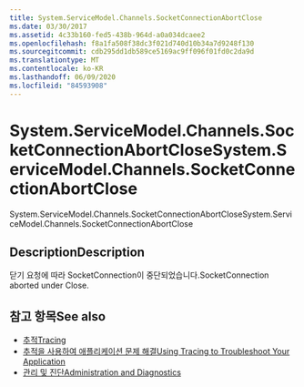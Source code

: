 ```yaml
---
title: System.ServiceModel.Channels.SocketConnectionAbortClose
ms.date: 03/30/2017
ms.assetid: 4c33b160-fed5-438b-964d-a0a034dcaee2
ms.openlocfilehash: f8a1fa508f38dc3f021d740d10b34a7d9248f130
ms.sourcegitcommit: cdb295dd1db589ce5169ac9ff096f01fd0c2da9d
ms.translationtype: MT
ms.contentlocale: ko-KR
ms.lasthandoff: 06/09/2020
ms.locfileid: "84593908"
---
```

# <a name="systemservicemodelchannelssocketconnectionabortclose"></a><span data-ttu-id="07dfb-102">System.ServiceModel.Channels.SocketConnectionAbortClose</span><span class="sxs-lookup"><span data-stu-id="07dfb-102">System.ServiceModel.Channels.SocketConnectionAbortClose</span></span>
<span data-ttu-id="07dfb-103">System.ServiceModel.Channels.SocketConnectionAbortClose</span><span class="sxs-lookup"><span data-stu-id="07dfb-103">System.ServiceModel.Channels.SocketConnectionAbortClose</span></span>  
  
## <a name="description"></a><span data-ttu-id="07dfb-104">Description</span><span class="sxs-lookup"><span data-stu-id="07dfb-104">Description</span></span>  
 <span data-ttu-id="07dfb-105">닫기 요청에 따라 SocketConnection이 중단되었습니다.</span><span class="sxs-lookup"><span data-stu-id="07dfb-105">SocketConnection aborted under Close.</span></span>  
  
## <a name="see-also"></a><span data-ttu-id="07dfb-106">참고 항목</span><span class="sxs-lookup"><span data-stu-id="07dfb-106">See also</span></span>

- [<span data-ttu-id="07dfb-107">추적</span><span class="sxs-lookup"><span data-stu-id="07dfb-107">Tracing</span></span>](index.md)
- [<span data-ttu-id="07dfb-108">추적을 사용하여 애플리케이션 문제 해결</span><span class="sxs-lookup"><span data-stu-id="07dfb-108">Using Tracing to Troubleshoot Your Application</span></span>](using-tracing-to-troubleshoot-your-application.md)
- [<span data-ttu-id="07dfb-109">관리 및 진단</span><span class="sxs-lookup"><span data-stu-id="07dfb-109">Administration and Diagnostics</span></span>](../index.md)
